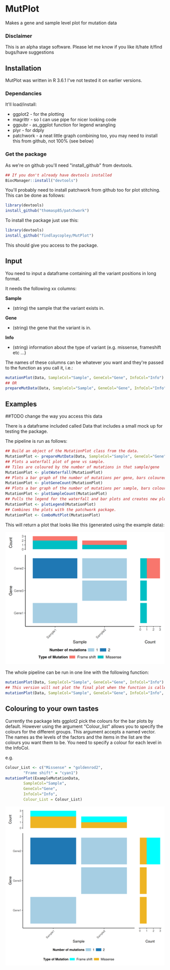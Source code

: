 # MutPlot

Makes a gene and sample level plot for mutation data

### Disclaimer
This is an alpha stage software. Please let me know if you like it/hate it/find bugs/have suggestions

## Installation

MutPlot was written in R 3.6.1 I've not tested it on earlier versions.

### Dependancies

It'll load/install:
 * ggplot2 - for the plotting
 * magrittr - so I can use pipe for nicer looking code
 * ggpubr - as_ggplot function for legend wrangling
 * plyr - for ddply
 * patchwork - a neat little graph combining too, you may need to install this from github, not 100% (see below)
 
 
### Get the package

As we're on github you'll need "install_github" from devtools.

```R
## If you don't already have devtools installed
BiocManager::install("devtools")
```
You'll probably need to install patchwork from github too for plot stitching. This can be done as follows:

```R
library(devtools)
install_github("thomasp85/patchwork")
```

To install the package just use this:

```R
library(devtools)
install_github("findlaycopley/MutPlot")
```
This should give you access to the package.

## Input

You need to input a dataframe containing all the variant positions in long format.

It needs the following xx columns:

**Sample**

* (string) the sample that the variant exists in.

**Gene**

* (string) the gene that the variant is in.

**Info**

* (string) information about the type of variant (e.g. missense, frameshift etc ...) 

The names of these columns can be whatever you want and they're passed to the function as you call it, i.e.:

```R
mutationPlot(Data, SampleCol="Sample", GeneCol="Gene", InfoCol="Info")
## OR
prepareMutData(Data, SampleCol="Sample", GeneCol="Gene", InfoCol="Info")
```

## Examples
##TODO change the way you access this data

There is a dataframe included called Data that includes a small mock up for testing the package.

The pipeline is run as follows:
```R
## Build an object of the MutationPlot class from the data.
MutationPlot <- prepareMutData(Data, SampleCol="Sample", GeneCol="Gene", InfoCol="Info")
## Plots a waterfall plot of gene vs sample. 
## Tiles are coloured by the number of mutations in that sample/gene
MutationPlot <- plotWaterfall(MutationPlot)
## Plots a bar graph of the number of mutations per gene, bars coloured by mutation info
MutationPlot <- plotGeneCount(MutationPlot)
## Plots a bar graph of the number of mutations per sample, bars coloured by mutation info
MutationPlot <- plotSampleCount(MutationPlot)
## Pulls the legend for the waterfall and bar plots and creates new plots.
MutationPlot <- plotLegend(MutationPlot)
## Combines the plots with the patchwork package.
MutationPlot <- ComboMutPlot(MutationPlot)
```

This will return a plot that looks like this (generated using the example data):

![plot example](https://github.com/findlaycopley/MutPlot/blob/master/testData.png)

The whole pipeline can be run in one line with the following function:

```R
mutationPlot(Data, SampleCol="Sample", GeneCol="Gene", InfoCol="Info")
## This version will not plot the final plot when the function is called.
mutationPlot(Data, SampleCol="Sample", GeneCol="Gene", InfoCol="Info", PRINT=FALSE)
```
## Colouring to your own tastes

Currently the package lets ggplot2 pick the colours for the bar plots by default.
However using the argument "Colour_list" allows you to specify the colours for the different groups.
This argument accepts a named vector. The names as the levels of the factors and the items in the list are the colours you want them to be.
You need to specify a colour for each level in the InfoCol.

e.g.

```R
Colour_List <- c("Missense" = "goldenrod2",
		"Frame shift" = "cyan1")
mutationPlot(ExampleMutationData,
		SampleCol="Sample",
		GeneCol="Gene",
		InfoCol="Info",
		Colour_List = Colour_List)
```
![plot example](https://github.com/findlaycopley/MutPlot/blob/master/testData_customColour.png)
